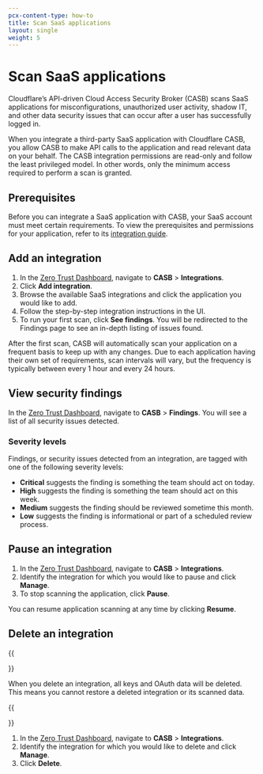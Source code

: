 ```yaml
---
pcx-content-type: how-to
title: Scan SaaS applications
layout: single
weight: 5
---
```


# Scan SaaS applications

Cloudflare’s API-driven Cloud Access Security Broker (CASB) scans SaaS applications for misconfigurations, unauthorized user activity, shadow IT, and other data security issues that can occur after a user has successfully logged in.

When you integrate a third-party SaaS application with Cloudflare CASB, you allow CASB to make API calls to the application and read relevant data on your behalf. The CASB integration permissions are read-only and follow the least privileged model. In other words, only the minimum access required to perform a scan is granted.

## Prerequisites

Before you can integrate a SaaS application with CASB, your SaaS account must meet certain requirements. To view the prerequisites and permissions for your application, refer to its [integration guide](/cloudflare-one/applications/scan-apps/casb-integrations/).

## Add an integration

1. In the [Zero Trust Dashboard](https://dash.teams.cloudflare.com/), navigate to **CASB** > **Integrations**.
2. Click **Add integration**.
3. Browse the available SaaS integrations and click the application you would like to add.
4. Follow the step-by-step integration instructions in the UI.
5. To run your first scan, click **See findings**. You will be redirected to the Findings page to see an in-depth listing of issues found.

After the first scan, CASB will automatically scan your application on a frequent basis to keep up with any changes. Due to each application having their own set of requirements, scan intervals will vary, but the frequency is typically between every 1 hour and every 24 hours.

## View security findings

In the [Zero Trust Dashboard](https://dash.teams.cloudflare.com/), navigate to **CASB** > **Findings**. You will see a list of all security issues detected.

### Severity levels

Findings, or security issues detected from an integration, are tagged with one of the following severity levels:

* **Critical** suggests the finding is something the team should act on today.
* **High** suggests the finding is something the team should act on this week.
* **Medium** suggests the finding should be reviewed sometime this month.
* **Low** suggests the finding is informational or part of a scheduled review process.

## Pause an integration

1. In the [Zero Trust Dashboard](https://dash.teams.cloudflare.com/), navigate to **CASB** > **Integrations**.
2. Identify the integration for which you would like to pause and click **Manage**.
3. To stop scanning the application, click **Pause**.

You can resume application scanning at any time by clicking **Resume**.

## Delete an integration

{{<Aside type="warning">}}

When you delete an integration, all keys and OAuth data will be deleted. This means you cannot restore a deleted integration or its scanned data.

{{</Aside>}}

1. In the [Zero Trust Dashboard](https://dash.teams.cloudflare.com/), navigate to **CASB** > **Integrations**.
2. Identify the integration for which you would like to delete and click **Manage**.
3. Click **Delete**.
